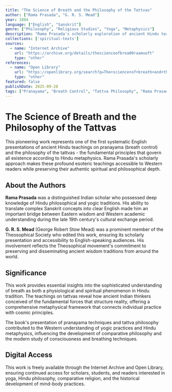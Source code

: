 ```yaml
---
title: "The Science of Breath and the Philosophy of the Tattvas"
author: ["Rama Prasada", "G. R. S. Mead"]
year: 1894
language: ["English", "Sanskrit"]
genre: ["Philosophy", "Religious Studies", "Yoga", "Metaphysics"]
description: "Rama Prasada's scholarly exploration of ancient Hindu teachings on breath control (pranayama) and tattva philosophy. This pioneering work bridges Eastern yogic practices with Western academic presentation, making the esoteric sciences of breath and the fundamental principles of Hindu cosmology accessible to English-speaking audiences during the Theosophical movement."
collections: ['spiritual-texts']
sources:
  - name: "Internet Archive"
    url: "https://archive.org/details/thescienceofbrea00raamuoft"
    type: "other"
references:
  - name: "Open Library"
    url: "https://openlibrary.org/search?q=The+science+of+breath+and+the+philosophy+of+the+tattvas%3B&mode=everything"
    type: "other"
featured: false
publishDate: 2025-09-28
tags: ["Pranayama", "Breath Control", "Tattva Philosophy", "Rama Prasada", "Hindu Metaphysics", "Yogic Practices", "Theosophical Society", "Ancient Wisdom", "Respiratory Practices", "Hindu Cosmology", "Eastern Philosophy", "Esoteric Teachings"]
---
```


# The Science of Breath and the Philosophy of the Tattvas

This pioneering work represents one of the first systematic English presentations of ancient Hindu teachings on pranayama (breath control) and the philosophy of the tattvas - the fundamental principles that govern all existence according to Hindu metaphysics. Rama Prasada's scholarly approach makes these profound esoteric teachings accessible to Western readers while preserving their authentic spiritual and philosophical depth.

## About the Authors

**Rama Prasada** was a distinguished Indian scholar who possessed deep knowledge of Hindu philosophical and yogic traditions. His ability to translate complex Sanskrit concepts into clear English made him an important bridge between Eastern wisdom and Western academic understanding during the late 19th century's cultural exchange period.

**G. R. S. Mead** (George Robert Stow Mead) was a prominent member of the Theosophical Society who edited this work, ensuring its scholarly presentation and accessibility to English-speaking audiences. His involvement reflects the Theosophical movement's commitment to preserving and disseminating ancient wisdom traditions from around the world.

## Significance

This work provides essential insights into the sophisticated understanding of breath as both a physiological and spiritual phenomenon in Hindu tradition. The teachings on tattvas reveal how ancient Indian thinkers conceived of the fundamental forces that structure reality, offering a comprehensive metaphysical framework that connects individual practice with cosmic principles.

The book's presentation of pranayama techniques and tattva philosophy contributed to the Western understanding of yogic practices and Hindu metaphysics, influencing the development of comparative philosophy and the modern study of consciousness and breathing techniques.

## Digital Access

This work is freely available through the Internet Archive and Open Library, ensuring continued access for scholars, students, and readers interested in yoga, Hindu philosophy, comparative religion, and the historical development of mind-body practices.